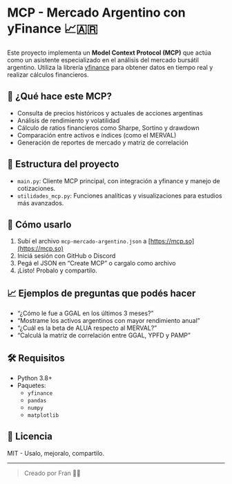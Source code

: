 # MCP - Mercado Argentino con yFinance 📈🇦🇷

Este proyecto implementa un **Model Context Protocol (MCP)** que actúa como un asistente especializado en el análisis del mercado bursátil argentino. Utiliza la librería [yfinance](https://pypi.org/project/yfinance/) para obtener datos en tiempo real y realizar cálculos financieros.

## 🧠 ¿Qué hace este MCP?

- Consulta de precios históricos y actuales de acciones argentinas
- Análisis de rendimiento y volatilidad
- Cálculo de ratios financieros como Sharpe, Sortino y drawdown
- Comparación entre activos e índices (como el MERVAL)
- Generación de reportes de mercado y matriz de correlación

## 📂 Estructura del proyecto

- `main.py`: Cliente MCP principal, con integración a yfinance y manejo de cotizaciones.
- `utilidades_mcp.py`: Funciones analíticas y visualizaciones para estudios más avanzados.

## 🚀 Cómo usarlo

1. Subí el archivo `mcp-mercado-argentino.json` a [https://mcp.so](https://mcp.so)
2. Iniciá sesión con GitHub o Discord
3. Pegá el JSON en “Create MCP” o cargalo como archivo
4. ¡Listo! Probalo y compartilo.

## 📈 Ejemplos de preguntas que podés hacer

- “¿Cómo le fue a GGAL en los últimos 3 meses?”
- “Mostrame los activos argentinos con mayor rendimiento anual”
- “¿Cuál es la beta de ALUA respecto al MERVAL?”
- “Calculá la matriz de correlación entre GGAL, YPFD y PAMP”

## 🛠 Requisitos

- Python 3.8+
- Paquetes:
  - `yfinance`
  - `pandas`
  - `numpy`
  - `matplotlib`

## 📄 Licencia

MIT - Usalo, mejoralo, compartilo.

---

> Creado por Fran 💼🧠
